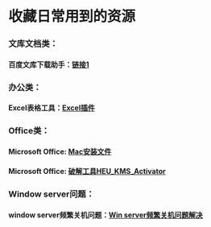 # 收藏日常用到的资源

### 文库文档类：
#### 百度文库下载助手：[链接1](https://www.mmhtml.com/zh/)


### 办公类：
#### Excel表格工具：[Excel插件](https://yyb.excelhome.net/)

### Office类：
#### Microsoft Office: [Mac安装文件](https://github.com/alsyundawy/Microsoft-Office-For-MacOS?tab=readme-ov-file)
#### Microsoft Office: [破解工具HEU_KMS_Activator](https://github.com/zbezj/HEU_KMS_Activator)

### Window server问题：
#### window server频繁关机问题：[Win server频繁关机问题解决](https://blog.csdn.net/weixin_44415987/article/details/140789524)
